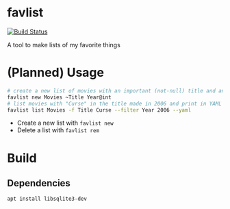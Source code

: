 # favlist
[![Build Status](https://travis-ci.com/spenserblack/favlist.svg?branch=master)](https://travis-ci.com/spenserblack/favlist)

A tool to make lists of my favorite things

# (Planned) Usage
```bash
# create a new list of movies with an important (not-null) title and an integer year
favlist new Movies ~Title Year@int
# list movies with "Curse" in the title made in 2006 and print in YAML format
favlist list Movies -f Title Curse --filter Year 2006 --yaml
```
- Create a new list with `favlist new`
- Delete a list with `favlist rem`

# Build
## Dependencies
```bash
apt install libsqlite3-dev
```
